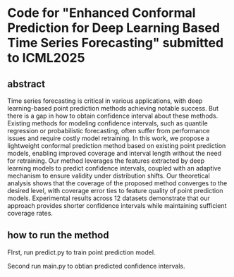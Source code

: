 # Code for "Enhanced Conformal Prediction for Deep Learning Based Time Series Forecasting" submitted to ICML2025
## abstract
Time series forecasting is critical in various applications, with deep learning-based point prediction methods achieving notable success. But there is a gap in how to obtain confidence interval about these methods. Existing methods for modeling confidence intervals, such as quantile regression or probabilistic forecasting, often suffer from performance issues and require costly model retraining. In this work, we propose a lightweight conformal prediction method based on existing point prediction models, enabling improved coverage and interval length without the need for retraining. Our method leverages the features extracted by deep learning models to predict confidence intervals, coupled with an adaptive mechanism to ensure validity under distribution shifts. Our theoretical analysis shows that the coverage of the proposed method converges to the desired level, with coverage error ties to feature quality of point prediction models.  Experimental results across 12 datasets demonstrate that our approach provides shorter confidence intervals while maintaining sufficient coverage rates. 

## how to run the method
FIrst, run predict.py to train point prediction model.

Second run main.py to obtian predicted confidence intervals.
